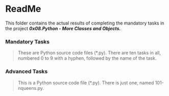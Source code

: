 # ReadMe

This folder contains the actual results of completing the mandatory tasks in the project ___0x08.Python - More Classes and Objects.___

### Mandatory Tasks
> These are Python source code files (*.py). There are ten tasks in all, numbered 0 to 9 with a hyphen, followed by the name of the task.

### Advanced Tasks
> This is a Python source code file (*.py). There is just one, named 101-nqueens.py.
